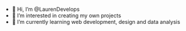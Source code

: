 - 👋 Hi, I’m @LaurenDevelops
- 👀 I’m interested in creating my own projects
- 🌱 I’m currently learning web development, design and data analysis

<!---
LaurenDevelops/LaurenDevelops is a ✨ special ✨ repository because its `README.md` (this file) appears on your GitHub profile.
You can click the Preview link to take a look at your changes.
--->
